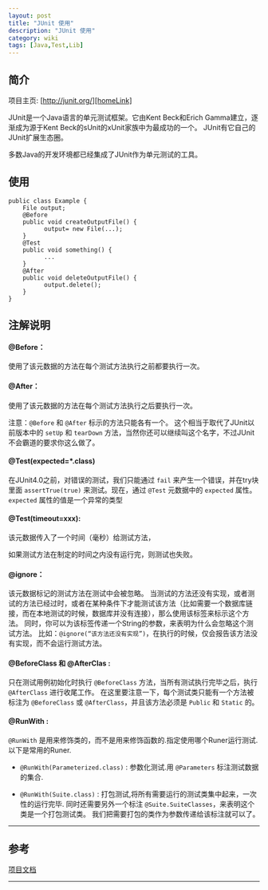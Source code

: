 ```yaml
---
layout: post
title: "JUnit 使用"
description: "JUnit 使用"
category: wiki
tags: [Java,Test,Lib]
---
```



## 简介

项目主页: [http://junit.org/][homeLink]

JUnit是一个Java语言的单元测试框架。它由Kent Beck和Erich Gamma建立，逐渐成为源于Kent Beck的sUnit的xUnit家族中为最成功的一个。 JUnit有它自己的JUnit扩展生态圈。

多数Java的开发环境都已经集成了JUnit作为单元测试的工具。



## 使用

	public class Example {
		File output;
		@Before
		public void createOutputFile() {
			  output= new File(...);
		}
		@Test
		public void something() {
			  ...
		}
		@After
		public void deleteOutputFile() {
			  output.delete();
		}
	}


## 注解说明

#### @Before：

使用了该元数据的方法在每个测试方法执行之前都要执行一次。

#### @After：

使用了该元数据的方法在每个测试方法执行之后要执行一次。

注意：`@Before` 和 `@After` 标示的方法只能各有一个。
这个相当于取代了JUnit以前版本中的 `setUp` 和 `tearDown` 方法，当然你还可以继续叫这个名字，不过JUnit不会霸道的要求你这么做了。

#### @Test(expected=*.class)

在JUnit4.0之前，对错误的测试，我们只能通过 `fail` 来产生一个错误，并在try块里面 `assertTrue(true)` 来测试。现在，通过 `@Test` 元数据中的 `expected` 属性。`expected` 属性的值是一个异常的类型

#### @Test(timeout=xxx):

该元数据传入了一个时间（毫秒）给测试方法，

如果测试方法在制定的时间之内没有运行完，则测试也失败。

#### @ignore：

该元数据标记的测试方法在测试中会被忽略。
当测试的方法还没有实现，或者测试的方法已经过时，或者在某种条件下才能测试该方法（比如需要一个数据库链接，而在本地测试的时候，数据库并没有连接），那么使用该标签来标示这个方法。
同时，你可以为该标签传递一个String的参数，来表明为什么会忽略这个测试方法。
比如：`@ignore(“该方法还没有实现”)`，在执行的时候，仅会报告该方法没有实现，而不会运行测试方法。

#### @BeforeClass 和 @AfterClas :

只在测试用例初始化时执行 `@BeforeClass` 方法，当所有测试执行完毕之后，执行 `@AfterClass` 进行收尾工作。
在这里要注意一下，每个测试类只能有一个方法被标注为 `@BeforeClass` 或 `@AfterClass`，并且该方法必须是 `Public` 和 `Static` 的。

#### @RunWith :

`@RunWith` 是用来修饰类的，而不是用来修饰函数的.指定使用哪个Runer运行测试.
以下是常用的Runer.

* `@RunWith(Parameterized.class)` : 参数化测试.用 `@Parameters` 标注测试数据的集合.

* `@RunWith(Suite.class)` :
打包测试,将所有需要运行的测试类集中起来，一次性的运行完毕.
同时还需要另外一个标注 `@Suite.SuiteClasses`，来表明这个类是一个打包测试类。
我们把需要打包的类作为参数传递给该标注就可以了。


***

## 参考

[项目文档][wikiLink]


***

[homeLink]: http://junit.org/
[wikiLink]: https://github.com/junit-team/junit/wiki
